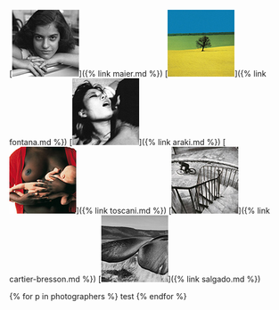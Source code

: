 
[![Vivian Maier](thumbs/vivian-maier-01-thumb.jpg)]({% link maier.md %})
[![Franco Fontana](thumbs/franco-fontana-01-thumb.jpg)]({% link fontana.md %})
[![Nobuyoshi Araki](thumbs/nobuyoshi-araki-01-thumb.jpg)]({% link araki.md %})
[![Oliviero Toscani](thumbs/oliviero-toscani-02-thumb.jpg)]({% link toscani.md %})
[![Henri Cartier-Bresson](thumbs/henri-cartier-bresson-02-thumb.jpg)]({% link cartier-bresson.md %})
[![Sebastiao Salgado](thumbs/sebastiao-salgado-01-thumb.jpg)]({% link salgado.md %})

{% for p in photographers %}
test
{% endfor %}
